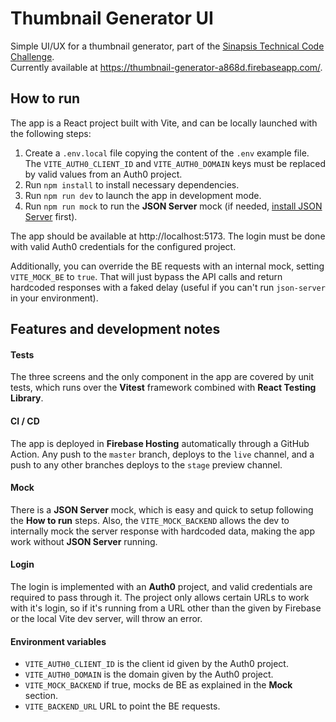 # Thumbnail Generator UI

Simple UI/UX for a thumbnail generator, part of the [Sinapsis Technical Code Challenge](https://github.com/sinapsis-co/sinapsis-code-challenge).  
Currently available at https://thumbnail-generator-a868d.firebaseapp.com/.

## How to run

The app is a React project built with Vite, and can be locally launched with the following steps:

1. Create a `.env.local` file copying the content of the `.env` example file. The `VITE_AUTH0_CLIENT_ID` and `VITE_AUTH0_DOMAIN` keys must be replaced by valid values from an Auth0 project.
2. Run `npm install` to install necessary dependencies.
3. Run `npm run dev` to launch the app in development mode.
4. Run `npm run mock` to run the **JSON Server** mock (if needed, [install JSON Server](https://github.com/typicode/json-server#getting-started) first).

The app should be available at http://localhost:5173. The login must be done with valid Auth0 credentials for the configured project.

Additionally, you can override the BE requests with an internal mock, setting `VITE_MOCK_BE` to `true`. That will just bypass the API calls and return hardcoded responses with a faked delay (useful if you can't run `json-server` in your environment).

## Features and development notes
#### Tests
The three screens and the only component in the app are covered by unit tests, which runs over the **Vitest** framework combined with **React Testing Library**.
#### CI / CD
The app is deployed in **Firebase Hosting** automatically through a GitHub Action. Any push to the `master` branch, deploys to the `live` channel, and a push to any other branches deploys to the `stage` preview channel.
#### Mock
There is a **JSON Server** mock, which is easy and quick to setup following the **How to run** steps. Also, the `VITE_MOCK_BACKEND` allows the dev to internally mock the server response with hardcoded data, making the app work without **JSON Server** running.
#### Login
The login is implemented with an **Auth0** project, and valid credentials are required to pass through it. The project only allows certain URLs to work with it's login, so if it's running from a URL other than the given by Firebase or the local Vite dev server, will throw an error.
#### Environment variables
- `VITE_AUTH0_CLIENT_ID` is the client id given by the Auth0 project.
- `VITE_AUTH0_DOMAIN` is the domain given by the Auth0 project.
- `VITE_MOCK_BACKEND` if true, mocks de BE as explained in the **Mock** section.
 - `VITE_BACKEND_URL` URL to point the BE requests.
